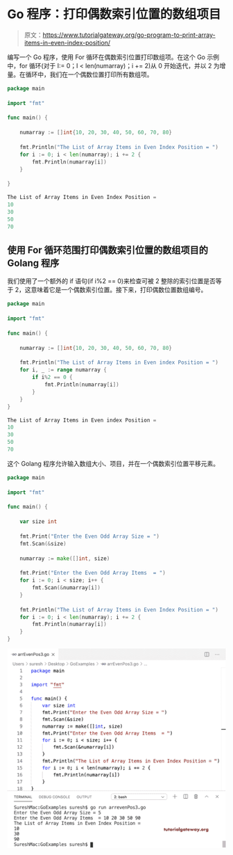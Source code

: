 # Go 程序：打印偶数索引位置的数组项目

> 原文：<https://www.tutorialgateway.org/go-program-to-print-array-items-in-even-index-position/>

编写一个 Go 程序，使用 For 循环在偶数索引位置打印数组项。在这个 Go 示例中，for 循环(对于 I:= 0；I < len(numarray)；i += 2)从 0 开始迭代，并以 2 为增量。在循环中，我们在一个偶数位置打印所有数组项。

```go
package main

import "fmt"

func main() {

    numarray := []int{10, 20, 30, 40, 50, 60, 70, 80}

    fmt.Println("The List of Array Items in Even Index Position = ")
    for i := 0; i < len(numarray); i += 2 {
        fmt.Println(numarray[i])
    }

} 
```

```go
The List of Array Items in Even Index Position = 
10
30
50
70
```

## 使用 For 循环范围打印偶数索引位置的数组项目的 Golang 程序

我们使用了一个额外的 if 语句(if i%2 == 0)来检查可被 2 整除的索引位置是否等于 2，这意味着它是一个偶数索引位置。接下来，打印偶数位置数组编号。

```go
package main

import "fmt"

func main() {

    numarray := []int{10, 20, 30, 40, 50, 60, 70, 80}

    fmt.Println("The List of Array Items in Even index Position = ")
    for i, _ := range numarray {
        if i%2 == 0 {
            fmt.Println(numarray[i])
        }
    }
}
```

```go
The List of Array Items in Even index Position = 
10
30
50
70
```

这个 Golang 程序允许输入数组大小、项目，并在一个偶数索引位置平移元素。

```go
package main

import "fmt"

func main() {

    var size int

    fmt.Print("Enter the Even Odd Array Size = ")
    fmt.Scan(&size)

    numarray := make([]int, size)

    fmt.Print("Enter the Even Odd Array Items  = ")
    for i := 0; i < size; i++ {
        fmt.Scan(&numarray[i])
    }

    fmt.Println("The List of Array Items in Even Index Position = ")
    for i := 0; i < len(numarray); i += 2 {
        fmt.Println(numarray[i])
    }
}
```

![Go Program to Print Array Items in Even Index Position 3](img/c72f1415fed62c605b212949e722707a.png)